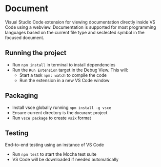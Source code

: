 # Document

Visual Studio Code extension for viewing documentation directly inside VS Code
using a webview. Documentation is supported for most programming languages
based on the current file type and seclected symbol in the focused document.

## Running the project

- Run `npm install` in terminal to install dependencies
- Run the `Run Extension` target in the Debug View. This will:
  - Start a task `npm: watch` to compile the code
  - Run the extension in a new VS Code window

## Packaging

- Install vsce globally running `npm install -g vsce`
- Ensure current directory is the `document` project
- Run `vsce package` to create `vsix` format

## Testing

End-to-end testing using an instance of VS Code

- Run `npm test` to start the Mocha test suite
- VS Code will be downloaded if needed automatically
